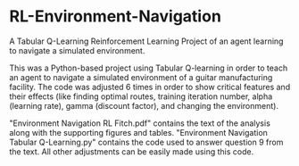 # RL-Environment-Navigation

A Tabular Q-Learning Reinforcement Learning Project of an agent learning to navigate a simulated environment.

This was a Python-based project using Tabular Q-learning in order to teach an agent to navigate a simulated environment of a guitar manufacturing facility. The code was adjusted 6 times in order to show critical features and their effects (like finding optimal routes, training iteration number, alpha (learning rate), gamma (discount factor), and changing the environment).

"Environment Navigation RL Fitch.pdf" contains the text of the analysis along with the supporting figures and tables. "Environment Navigation Tabular Q-Learning.py" contains the code used to answer question 9 from the text. All other adjustments can be easily made using this code.

